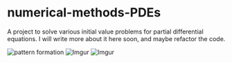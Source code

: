 # numerical-methods-PDEs
A project to solve various initial value problems for partial differential equations. 
I will write more about it here soon, and maybe refactor the code. 


![pattern formation](https://i.imgur.com/CokbAKI.gif)
![Imgur](https://i.imgur.com/itHc2G2.png)
![Imgur](https://i.imgur.com/PKkqpEy.png)

